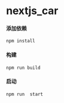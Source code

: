 # nextjs_car
#### 添加依赖
```
npm install 
```

#### 构建
```
npm run build
```

#### 启动
```
npm run  start
```